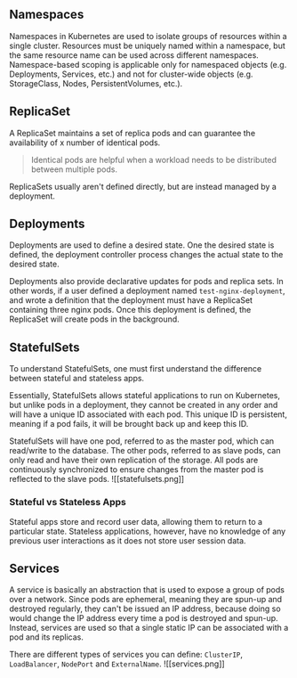 ## Namespaces
Namespaces in Kubernetes are used to isolate groups of resources within a single cluster. Resources must be uniquely named within a namespace, but the same resource name can be used across different namespaces. Namespace-based scoping is applicable only for namespaced objects (e.g. Deployments, Services, etc.) and not for cluster-wide objects (e.g. StorageClass, Nodes, PersistentVolumes, etc.).
## ReplicaSet
A ReplicaSet maintains a set of replica pods and can guarantee the availability of x number of identical pods.
> Identical pods are helpful when a workload needs to be distributed between multiple pods.

ReplicaSets usually aren't defined directly, but are instead managed by a deployment.
## Deployments
Deployments are used to define a desired state. One the desired state is defined, the deployment controller process changes the actual state to the desired state.

Deployments also provide declarative updates for pods and replica sets. In other words, if a user defined a deployment named `test-nginx-deployment`, and wrote a definition that the deployment must have a ReplicaSet containing three nginx pods. Once this deployment is defined, the ReplicaSet will create pods in the background.
## StatefulSets
To understand StatefulSets, one must first understand the difference between stateful and stateless apps.

Essentially, StatefulSets allows stateful applications to run on Kubernetes, but unlike pods in a deployment, they cannot be created in any order and will have a unique ID associated with each pod. This unique ID is persistent, meaning if a pod fails, it will be brought back up and keep this ID.

StatefulSets will have one pod, referred to as the master pod, which can read/write to the database. The other pods, referred to as slave pods, can only read and have their own replication of the storage. All pods are continuously synchronized to ensure changes from the master pod is reflected to the slave pods.
![[statefulsets.png]]
### Stateful vs Stateless Apps
Stateful apps store and record user data, allowing them to return to a particular state. Stateless applications, however, have no knowledge of any previous user interactions as it does not store user session data.
## Services
A service is basically an abstraction that is used to expose a group of pods over a network. Since pods are ephemeral, meaning they are spun-up and destroyed regularly, they can't be issued an IP address, because doing so would change the IP address every time a pod is destroyed and spun-up. Instead, services are used so that a single static IP can be associated with a pod and its replicas.

There are different types of services you can define: `ClusterIP`, `LoadBalancer`, `NodePort` and `ExternalName`.
![[services.png]]